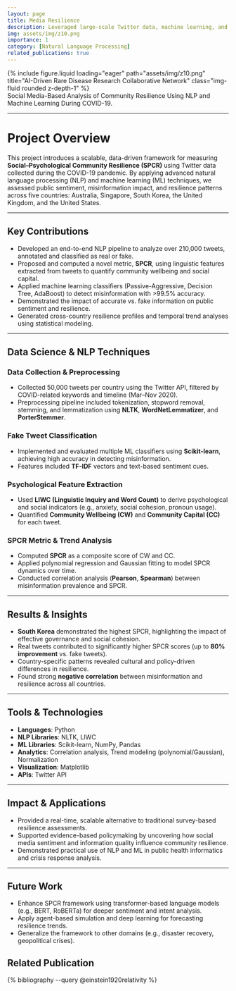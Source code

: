 ```yaml
---
layout: page
title: Media Resilience
description: Leveraged large-scale Twitter data, machine learning, and NLP techniques to quantify and compare social–psychological resilience across five countries.
img: assets/img/z10.png
importance: 1
category: [Natural Language Processing]
related_publications: true
---
```




<!-- ### **Case Study: AI-Driven Rare Disease Research Collaborative Network** -->

<div class="row justify-content-sm-center">
  <div class="col-sm-8 mt-3 mt-md-0">
    {% include figure.liquid loading="eager" path="assets/img/z10.png" title="AI-Driven Rare Disease Research Collaborative Network" class="img-fluid rounded z-depth-1" %}
  </div>
</div>
<div class="caption">
    Social Media-Based Analysis of Community Resilience Using NLP and Machine Learning During COVID-19.
</div>

---

# Project Overview

This project introduces a scalable, data-driven framework for measuring **Social–Psychological Community Resilience (SPCR)** using Twitter data collected during the COVID-19 pandemic. By applying advanced natural language processing (NLP) and machine learning (ML) techniques, we assessed public sentiment, misinformation impact, and resilience patterns across five countries: Australia, Singapore, South Korea, the United Kingdom, and the United States.

---

## Key Contributions

- Developed an end-to-end NLP pipeline to analyze over 210,000 tweets, annotated and classified as real or fake.
- Proposed and computed a novel metric, **SPCR**, using linguistic features extracted from tweets to quantify community wellbeing and social capital.
- Applied machine learning classifiers (Passive-Aggressive, Decision Tree, AdaBoost) to detect misinformation with >99.5% accuracy.
- Demonstrated the impact of accurate vs. fake information on public sentiment and resilience.
- Generated cross-country resilience profiles and temporal trend analyses using statistical modeling.

---

## Data Science & NLP Techniques

### Data Collection & Preprocessing

- Collected 50,000 tweets per country using the Twitter API, filtered by COVID-related keywords and timeline (Mar–Nov 2020).
- Preprocessing pipeline included tokenization, stopword removal, stemming, and lemmatization using **NLTK**, **WordNetLemmatizer**, and **PorterStemmer**.

### Fake Tweet Classification

- Implemented and evaluated multiple ML classifiers using **Scikit-learn**, achieving high accuracy in detecting misinformation.
- Features included **TF-IDF** vectors and text-based sentiment cues.

### Psychological Feature Extraction

- Used **LIWC (Linguistic Inquiry and Word Count)** to derive psychological and social indicators (e.g., anxiety, social cohesion, pronoun usage).
- Quantified **Community Wellbeing (CW)** and **Community Capital (CC)** for each tweet.

### SPCR Metric & Trend Analysis

- Computed **SPCR** as a composite score of CW and CC.
- Applied polynomial regression and Gaussian fitting to model SPCR dynamics over time.
- Conducted correlation analysis (**Pearson**, **Spearman**) between misinformation prevalence and SPCR.

---

## Results & Insights

- **South Korea** demonstrated the highest SPCR, highlighting the impact of effective governance and social cohesion.
- Real tweets contributed to significantly higher SPCR scores (up to **80% improvement** vs. fake tweets).
- Country-specific patterns revealed cultural and policy-driven differences in resilience.
- Found strong **negative correlation** between misinformation and resilience across all countries.

---

## Tools & Technologies

- **Languages**: Python  
- **NLP Libraries**: NLTK, LIWC  
- **ML Libraries**: Scikit-learn, NumPy, Pandas  
- **Analytics**: Correlation analysis, Trend modeling (polynomial/Gaussian), Normalization  
- **Visualization**: Matplotlib  
- **APIs**: Twitter API

---

## Impact & Applications

- Provided a real-time, scalable alternative to traditional survey-based resilience assessments.
- Supported evidence-based policymaking by uncovering how social media sentiment and information quality influence community resilience.
- Demonstrated practical use of NLP and ML in public health informatics and crisis response analysis.

---

## Future Work

- Enhance SPCR framework using transformer-based language models (e.g., BERT, RoBERTa) for deeper sentiment and intent analysis.
- Apply agent-based simulation and deep learning for forecasting resilience trends.
- Generalize the framework to other domains (e.g., disaster recovery, geopolitical crises).

## Related Publication

{% bibliography --query @einstein1920relativity %}
